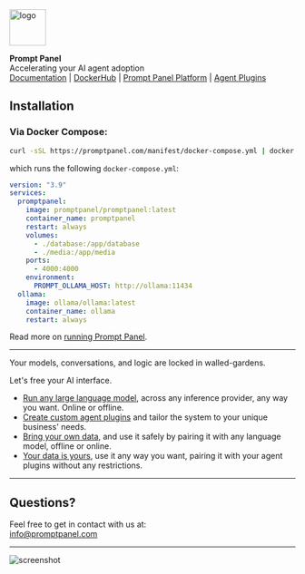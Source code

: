 <img src="https://promptpanel.com/images/logo.svg" alt="logo" style="width:64px;">

**Prompt Panel**\
Accelerating your AI agent adoption\
<a href="https://promptpanel.com/docs">Documentation</a> | <a href="https://hub.docker.com/r/promptpanel/promptpanel">DockerHub</a> | <a href="https://github.com/promptpanel/promptpanel">Prompt Panel Platform</a> | <a href="https://github.com/promptpanel/plugins">Agent Plugins</a>

## Installation

### Via Docker Compose:

```bash
curl -sSL https://promptpanel.com/manifest/docker-compose.yml | docker compose -f - up
```

which runs the following `docker-compose.yml`:

```yaml
version: "3.9"
services:
  promptpanel:
    image: promptpanel/promptpanel:latest
    container_name: promptpanel
    restart: always
    volumes:
      - ./database:/app/database
      - ./media:/app/media
    ports:
      - 4000:4000
    environment:
      PROMPT_OLLAMA_HOST: http://ollama:11434
  ollama:
    image: ollama/ollama:latest
    container_name: ollama
    restart: always
```

Read more on <a href="https://promptpanel.com/installation/docker-compose-offline/" target="_new">running Prompt Panel</a>.

---

Your models, conversations, and logic are locked in walled-gardens.

Let's free your AI interface.

- <a target="_new" href="https://promptpanel.com/overview/packaged-plugins-models/">Run any large language model</a>, across any inference provider, any way you want. Online or offline.
- <a target="_new" href="https://promptpanel.com/plugin-agent-authoring/building-plugin-agents/">Create custom agent plugins</a> and tailor the system to your unique business' needs.
- <a target="_new" href="https://promptpanel.com/overview/packaged-plugins-models/#llm-document">Bring your own data</a>, and use it safely by pairing it with any language model, offline or online.
- <a target="_new" href="https://promptpanel.com/server-setup/accessing-your-data/">Your data is yours</a>, use it any way you want, pairing it with your agent plugins without any restrictions.

---

## Questions?

Feel free to get in contact with us at:\
info@promptpanel.com

---

![screenshot](https://github.com/promptpanel/promptpanel/assets/161855417/6e7a303d-0fbc-4896-870d-19700b579e71)
